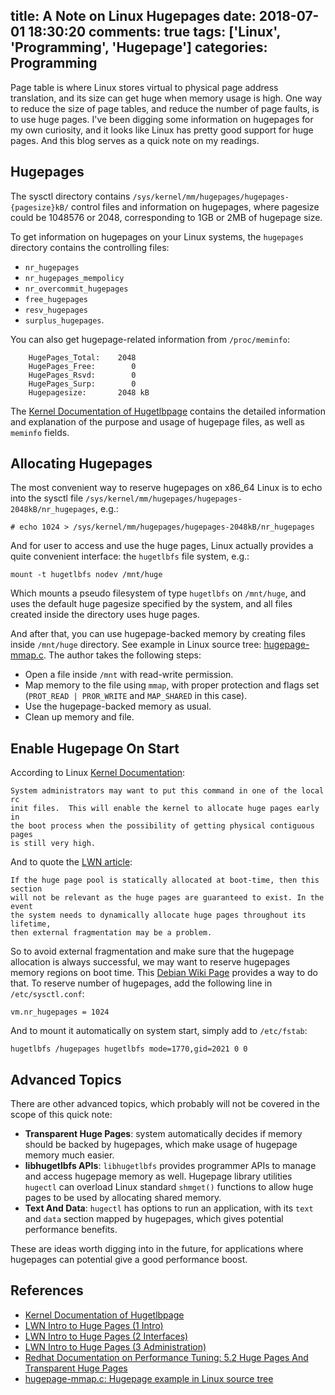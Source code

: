title: A Note on Linux Hugepages
date: 2018-07-01 18:30:20
comments: true
tags: ['Linux', 'Programming', 'Hugepage']
categories: Programming
---

Page table is where Linux stores virtual to physical page address translation, and its size can get huge when memory usage is high. One way to reduce the size of page tables, and reduce the number of page faults, is to use huge pages. I've been digging some information on hugepages for my own curiosity, and it looks like Linux has pretty good support for huge pages. And this blog serves as a quick note on my readings.

<!-- more -->

## Hugepages

The sysctl directory contains `/sys/kernel/mm/hugepages/hugepages-{pagesize}kB/` control files and information on hugepages, where pagesize could be 1048576 or 2048, corresponding to 1GB or 2MB of hugepage size.

To get information on hugepages on your Linux systems, the `hugepages` directory contains the controlling files:

- `nr_hugepages`
- `nr_hugepages_mempolicy`
- `nr_overcommit_hugepages`
- `free_hugepages`
- `resv_hugepages`
- `surplus_hugepages`.

You can also get hugepage-related information from `/proc/meminfo`:

```
    HugePages_Total:    2048
    HugePages_Free:        0
    HugePages_Rsvd:        0
    HugePages_Surp:        0
    Hugepagesize:       2048 kB
```

The [Kernel Documentation of Hugetlbpage](https://www.kernel.org/doc/Documentation/vm/hugetlbpage.txt) contains the detailed information and explanation of the purpose and usage of hugepage files, as well as `meminfo` fields.


## Allocating Hugepages

The most convenient way to reserve hugepages on x86_64 Linux is to echo into the sysctl file `/sys/kernel/mm/hugepages/hugepages-2048kB/nr_hugepages`, e.g.:

```
# echo 1024 > /sys/kernel/mm/hugepages/hugepages-2048kB/nr_hugepages
```

And for user to access and use the huge pages, Linux actually provides a quite convenient interface: the `hugetlbfs` file system, e.g.:

```
mount -t hugetlbfs nodev /mnt/huge
```

Which mounts a pseudo filesystem of type `hugetlbfs` on `/mnt/huge`, and uses the default huge pagesize specified by the system, and all files created inside the directory uses huge pages.

And after that, you can use hugepage-backed memory by creating files inside `/mnt/huge` directory. See example in Linux source tree: [hugepage-mmap.c](https://github.com/torvalds/linux/blob/master/tools/testing/selftests/vm/hugepage-mmap.c). The author takes the following steps:

- Open a file inside `/mnt` with read-write permission.
- Map memory to the file using `mmap`, with proper protection and flags set (`PROT_READ | PROR_WRITE` and `MAP_SHARED` in this case).
- Use the hugepage-backed memory as usual.
- Clean up memory and file.

## Enable Hugepage On Start

According to Linux [Kernel Documentation](https://www.kernel.org/doc/Documentation/vm/hugetlbpage.txt):

```
System administrators may want to put this command in one of the local rc
init files.  This will enable the kernel to allocate huge pages early in
the boot process when the possibility of getting physical contiguous pages
is still very high.
```

And to quote the [LWN article](https://lwn.net/Articles/376606/):

```
If the huge page pool is statically allocated at boot-time, then this section
will not be relevant as the huge pages are guaranteed to exist. In the event
the system needs to dynamically allocate huge pages throughout its lifetime,
then external fragmentation may be a problem.
```

So to avoid external fragmentation and make sure that the hugepage allocation is always successful, we may want to reserve hugepages memory regions on boot time. This [Debian Wiki Page](https://wiki.debian.org/Hugepages) provides a way to do that. To reserve number of hugepages, add the following line in `/etc/sysctl.conf`:

```
vm.nr_hugepages = 1024
```

And to mount it automatically on system start, simply add to `/etc/fstab`:

```
hugetlbfs /hugepages hugetlbfs mode=1770,gid=2021 0 0
```

## Advanced Topics

There are other advanced topics, which probably will not be covered in the scope of this quick note:

- __Transparent Huge Pages__: system automatically decides if memory should be backed by hugepages, which make usage of hugepage memory much easier.
- __libhugetlbfs APIs__: `libhugetlbfs` provides programmer APIs to manage and access hugepage memory as well. Hugepage library utilities `hugectl` can overload Linux standard `shmget()` functions to allow huge pages to be used by allocating shared memory.
- __Text And Data__: `hugectl` has options to run an application, with its `text` and `data` section mapped by hugepages, which gives potential performance benefits.

These are ideas worth digging into in the future, for applications where hugepages can potential give a good performance boost.

## References

- [Kernel Documentation of Hugetlbpage](https://www.kernel.org/doc/Documentation/vm/hugetlbpage.txt)
- [LWN Intro to Huge Pages (1 Intro)](https://lwn.net/Articles/374424/)
- [LWN Intro to Huge Pages (2 Interfaces)](https://lwn.net/Articles/375096/)
- [LWN Intro to Huge Pages (3 Administration)](https://lwn.net/Articles/375096/)
- [Redhat Documentation on Performance Tuning: 5.2 Huge Pages And Transparent Huge Pages](https://access.redhat.com/documentation/en-us/red_hat_enterprise_linux/6/html/performance_tuning_guide/s-memory-transhuge#s-memory-configure_hugepages)
- [hugepage-mmap.c: Hugepage example in Linux source tree](https://github.com/torvalds/linux/blob/master/tools/testing/selftests/vm/hugepage-mmap.c)
